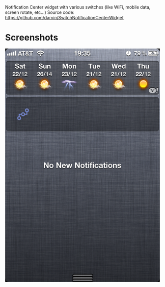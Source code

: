 Notification Center widget with various switches (like WiFi, mobile data, screen rotate, etc...)
Source code: https://github.com/darvin/SwitchNotificationCenterWidget

# Screenshots
![screenshot](https://github.com/darvin/SwitchNotificationCenterWidget/raw/master/Screenshot.png)